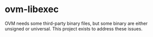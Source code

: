 # ovm-libexec

OVM needs some third-party binary files, but some binary are either unsigned or universal. This project exists to address these issues.
